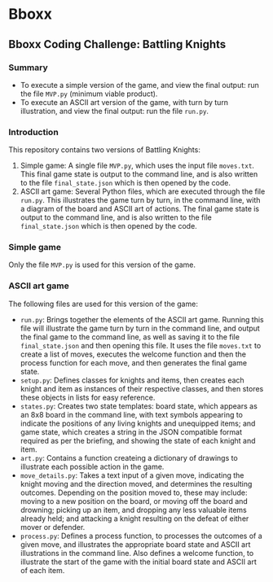 # Bboxx

## Bboxx Coding Challenge: Battling Knights

### Summary

* To execute a simple version of the game, and view the final output: run the file `MVP.py` (minimum viable product).
* To execute an ASCII art version of the game, with turn by turn illustration, and view the final output: run the file `run.py`.

### Introduction

This repository contains two versions of Battling Knights:
1. Simple game: A single file `MVP.py`, which uses the input file `moves.txt`. This final game state is output to the command line, and is also written to the file `final_state.json` which is then opened by the code.
2. ASCII art game: Several Python files, which are executed through the file `run.py`. This illustrates the game turn by turn, in the command line, with a diagram of the board and ASCII art of actions. The final game state is output to the command line, and is also written to the file `final_state.json` which is then opened by the code.

### Simple game

Only the file `MVP.py` is used for this version of the game.

### ASCII art game

The following files are used for this version of the game:
* `run.py`: Brings together the elements of the ASCII art game. Running this file will illustrate the game turn by turn in the command line, and output the final game to the command line, as well as saving it to the file `final_state.json` and then opening this file. It uses the file `moves.txt` to create a list of moves, executes the welcome function and then the process function for each move, and then generates the final game state.
* `setup.py`: Defines classes for knights and items, then creates each knight and item as instances of their respective classes, and then stores these objects in lists for easy reference.
* `states.py`: Creates two state templates: board state, which appears as an 8x8 board in the command line, with text symbols appearing to indicate the positions of any living knights and unequipped items; and game state, which creates a string in the JSON compatible format required as per the briefing, and showing the state of each knight and item.
* `art.py`: Contains a function createing a dictionary of drawings to illustrate each possible action in the game.
* `move_details.py`: Takes a text input of a given move, indicating the knight moving and the direction moved, and determines the resulting outcomes. Depending on the position moved to, these may include: moving to a new position on the board, or moving off the board and drowning; picking up an item, and dropping any less valuable items already held; and attacking a knight resulting on the defeat of either mover or defender.
* `process.py`: Defines a process function, to processes the outcomes of a given move, and illustrates the appropriate board state and ASCII art illustrations in the command line. Also defines a welcome function, to illustrate the start of the game with the initial board state and ASCII art of each item.
